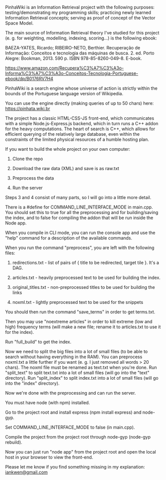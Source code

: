 PinhaWiki is an Information Retrieval project with the following purposes: testing/demonstrating my programming skills; practicing newly learned Information Retrieval concepts; serving as proof of concept of the Vector Space Model.

The main source of Information Retrieval theory I've studied for this project (e. g. for weighting, modelling, indexing, scoring...) is the following ebook:

BAEZA-YATES, Ricardo; RIBEIRO-NETO, Berthier. Recuperação de Informação: Conceitos e tecnologia das máquinas de busca. 2. ed. Porto Alegre: Bookman, 2013. 590 p. ISBN 978-85-8260-049-8. E-book.

https://www.amazon.com/Recupera%C3%A7%C3%A3o-Informa%C3%A7%C3%A3o-Conceitos-Tecnologia-Portuguese-ebook/dp/B0176RV7H4

PinhaWiki is a search engine whose universe of action is strictly within the bounds of the Portuguese language version of Wikipedia.

You can use the engine directly (making queries of up to 50 chars) here: https://pinhata.wiki.br


The project has a classic HTML-CSS-JS front-end, which communicates with a simple Node.js-Express.js backend, which in turn runs a C++ addon for the heavy computations. The heart of search is C++, which allows for efficient querying of the relatively large database, even within the constraints of the limited physical resources of a humble hosting plan.

If you want to build the whole project on your own computer:

1) Clone the repo

2) Download the raw data (XML) and save is as raw.txt

3) Preprocess the data

4) Run the server


Steps 3 and 4 consist of many parts, so I will go into a little more detail.

There is a #define for COMMAND_LINE_INTERFACE_MODE in main.cpp.
You should set this to true for all the preprocessing and for building/saving the index, and to false for compiling the addon that will be run inside the Node app.

When you compile in CLI mode, you can run the console app and use the "help" command for a description of the available commands.

When you run the command "preprocess", you are left with the following files:

1) redirections.txt - list of pairs of { title to be redirected, target tile }. It's a DAG.

2) articles.txt - heavily preprocessed text to be used for building the index.

3) original_titles.txt - non-preprocessed titles to be used for building the links

4) noxml.txt - lightly preprocessed text to be used for the snippets

You should then run the command "save_terms" in order to get terms.txt.

Then you may use "noextreme articles" in order to kill extreme (low and high) frequency terms (will make a new file; rename it to articles.txt to use it for the index).

Run "full_build" to get the index. 

Now we need to split the big files into a lot of small files (to be able to search without having everything in the RAM). You can preprocess noxml.txt a little further if you want (e. g. I just removed all words > 20 chars). The noxml file must be renamed as text.txt when you're done.
Run "split_text" to split text.txt into a lot of small files (will go into the "text" directory).
Run "split_index" to split index.txt into a lot of small files (will go into the "index" directory).

Now we're done with the preprocessing and can run the server.

You must have node (with npm) installed. 

Go to the project root and install express (npm install express) and node-gyp.

Set COMMAND_LINE_INTERFACE_MODE to false (in main.cpp).

Compile the project from the project root through node-gyp (node-gyp rebuild).

Now you can just run "node app" from the project root and open the local host in your browser to view the front-end.

Please let me know if you find something missing in my explanation: iankwen@gmail.com